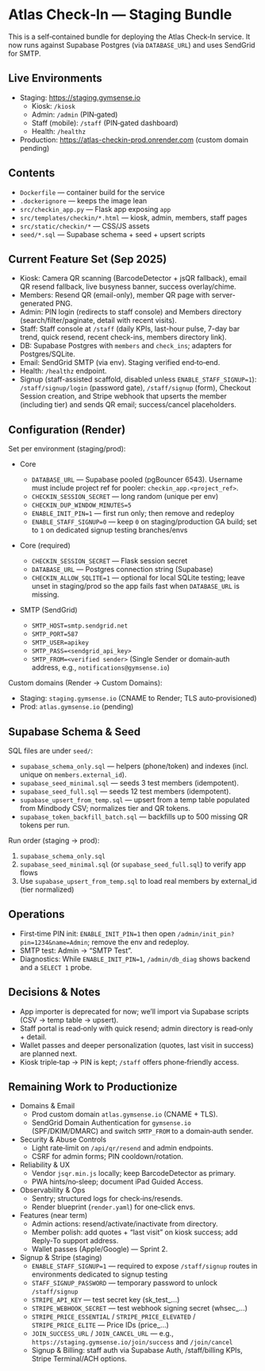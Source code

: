 # Atlas Check‑In — Staging Bundle

This is a self‑contained bundle for deploying the Atlas Check‑In service. It now runs against Supabase Postgres (via `DATABASE_URL`) and uses SendGrid for SMTP.

## Live Environments
- Staging: https://staging.gymsense.io
  - Kiosk: `/kiosk`
  - Admin: `/admin` (PIN‑gated)
  - Staff (mobile): `/staff` (PIN‑gated dashboard)
  - Health: `/healthz`
- Production: https://atlas-checkin-prod.onrender.com (custom domain pending)

## Contents
- `Dockerfile` — container build for the service
- `.dockerignore` — keeps the image lean
- `src/checkin_app.py` — Flask app exposing `app`
- `src/templates/checkin/*.html` — kiosk, admin, members, staff pages
- `src/static/checkin/*` — CSS/JS assets
- `seed/*.sql` — Supabase schema + seed + upsert scripts

## Current Feature Set (Sep 2025)
- Kiosk: Camera QR scanning (BarcodeDetector + jsQR fallback), email QR resend fallback, live busyness banner, success overlay/chime.
- Members: Resend QR (email-only), member QR page with server-generated PNG.
- Admin: PIN login (redirects to staff console) and Members directory (search/filter/paginate, detail with recent visits).
- Staff: Staff console at `/staff` (daily KPIs, last-hour pulse, 7-day bar trend, quick resend, recent check-ins, members directory link).
- DB: Supabase Postgres with `members` and `check_ins`; adapters for Postgres/SQLite.
- Email: SendGrid SMTP (via env). Staging verified end‑to‑end.
- Health: `/healthz` endpoint.
- Signup (staff-assisted scaffold, disabled unless `ENABLE_STAFF_SIGNUP=1`): `/staff/signup/login` (password gate), `/staff/signup` (form), Checkout Session creation, and Stripe webhook that upserts the member (including tier) and sends QR email; success/cancel placeholders.

## Configuration (Render)
Set per environment (staging/prod):

- Core
  - `DATABASE_URL` — Supabase pooled (pgBouncer 6543). Username must include project ref for pooler: `checkin_app.<project_ref>`.
  - `CHECKIN_SESSION_SECRET` — long random (unique per env)
  - `CHECKIN_DUP_WINDOW_MINUTES=5`
  - `ENABLE_INIT_PIN=1` — first run only; then remove and redeploy
  - `ENABLE_STAFF_SIGNUP=0` — keep `0` on staging/production GA build; set to `1` on dedicated signup testing branches/envs

- Core (required)
  - `CHECKIN_SESSION_SECRET` — Flask session secret
  - `DATABASE_URL` — Postgres connection string (Supabase)
  - `CHECKIN_ALLOW_SQLITE=1` — optional for local SQLite testing; leave unset in staging/prod so the app fails fast when `DATABASE_URL` is missing.

- SMTP (SendGrid)
  - `SMTP_HOST=smtp.sendgrid.net`
  - `SMTP_PORT=587`
  - `SMTP_USER=apikey`
  - `SMTP_PASS=<sendgrid_api_key>`
  - `SMTP_FROM=<verified sender>` (Single Sender or domain‑auth address, e.g., `notifications@gymsense.io`)

Custom domains (Render → Custom Domains):
- Staging: `staging.gymsense.io` (CNAME to Render; TLS auto‑provisioned)
- Prod: `atlas.gymsense.io` (pending)

## Supabase Schema & Seed
SQL files are under `seed/`:
- `supabase_schema_only.sql` — helpers (phone/token) and indexes (incl. unique on `members.external_id`).
- `supabase_seed_minimal.sql` — seeds 3 test members (idempotent).
- `supabase_seed_full.sql` — seeds 12 test members (idempotent).
- `supabase_upsert_from_temp.sql` — upsert from a temp table populated from Mindbody CSV; normalizes tier and QR tokens.
- `supabase_token_backfill_batch.sql` — backfills up to 500 missing QR tokens per run.

Run order (staging → prod):
1) `supabase_schema_only.sql`
2) `supabase_seed_minimal.sql` (or `supabase_seed_full.sql`) to verify app flows
3) Use `supabase_upsert_from_temp.sql` to load real members by external_id (tier normalized)

## Operations
- First‑time PIN init: `ENABLE_INIT_PIN=1` then open `/admin/init_pin?pin=1234&name=Admin`; remove the env and redeploy.
- SMTP test: Admin → “SMTP Test”.
- Diagnostics: While `ENABLE_INIT_PIN=1`, `/admin/db_diag` shows backend and a `SELECT 1` probe.

## Decisions & Notes
- App importer is deprecated for now; we’ll import via Supabase scripts (CSV → temp table → upsert).
- Staff portal is read‑only with quick resend; admin directory is read‑only + detail.
- Wallet passes and deeper personalization (quotes, last visit in success) are planned next.
- Kiosk triple‑tap → PIN is kept; `/staff` offers phone‑friendly access.

## Remaining Work to Productionize
- Domains & Email
  - Prod custom domain `atlas.gymsense.io` (CNAME + TLS).
  - SendGrid Domain Authentication for `gymsense.io` (SPF/DKIM/DMARC) and switch `SMTP_FROM` to a domain‑auth sender.
- Security & Abuse Controls
  - Light rate‑limit on `/api/qr/resend` and admin endpoints.
  - CSRF for admin forms; PIN cooldown/rotation.
- Reliability & UX
  - Vendor `jsqr.min.js` locally; keep BarcodeDetector as primary.
  - PWA hints/no‑sleep; document iPad Guided Access.
- Observability & Ops
  - Sentry; structured logs for check‑ins/resends.
  - Render blueprint (`render.yaml`) for one‑click envs.
- Features (near term)
  - Admin actions: resend/activate/inactivate from directory.
  - Member polish: add quotes + “last visit” on kiosk success; add Reply‑To support address.
  - Wallet passes (Apple/Google) — Sprint 2.
- Signup & Stripe (staging)
  - `ENABLE_STAFF_SIGNUP=1` — required to expose `/staff/signup` routes in environments dedicated to signup testing
  - `STAFF_SIGNUP_PASSWORD` — temporary password to unlock `/staff/signup`
  - `STRIPE_API_KEY` — test secret key (sk_test_...)
  - `STRIPE_WEBHOOK_SECRET` — test webhook signing secret (whsec_...)
  - `STRIPE_PRICE_ESSENTIAL` / `STRIPE_PRICE_ELEVATED` / `STRIPE_PRICE_ELITE` — Price IDs (price_...)
  - `JOIN_SUCCESS_URL` / `JOIN_CANCEL_URL` — e.g., `https://staging.gymsense.io/join/success` and `/join/cancel`
  - Signup & Billing: staff auth via Supabase Auth, /staff/billing KPIs, Stripe Terminal/ACH options.
